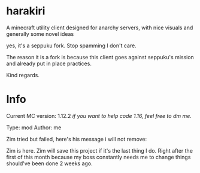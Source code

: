 # harakiri
A minecraft utility client designed for anarchy servers, with nice visuals and generally some novel ideas

yes, it's a seppuku fork. Stop spamming I don't care.

The reason it is a fork is because this client goes against seppuku's mission and already put in place practices.

Kind regards.

# Info
Current MC version: 1.12.2
*if you want to help code 1.16, feel free to dm me.*

Type: mod
Author: me


Zim tried but failed, here's his message i will not remove:


Zim is here. Zim will save this project if it's the last thing I do. 
Right after the first of this month because my boss constantly needs me to change things should've been done 2 weeks ago.
